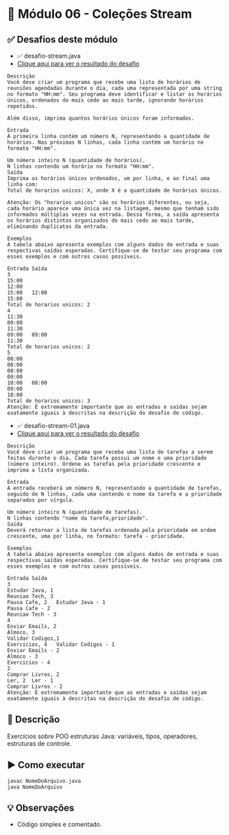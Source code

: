 # 🎯 Módulo 06 - Coleções Stream

## ✅ Desafios deste módulo

- ✅ desafio-stream.java
- [Clique aqui para ver o resultado do desafio](https://github.com/Muriloh-Barbosa/portifolio-bootcamp-java/blob/main/modulo-04-poo-estruturas-java/desafio-codigo/desafio-poo.java)
```
Descrição
Você deve criar um programa que recebe uma lista de horários de reuniões agendadas durante o dia, cada uma representada por uma string no formato "HH:mm". Seu programa deve identificar e listar os horários únicos, ordenados do mais cedo ao mais tarde, ignorando horários repetidos.

Além disso, imprima quantos horários únicos foram informados.

Entrada
A primeira linha contém um número N, representando a quantidade de horários. Nas próximas N linhas, cada linha contém um horário no formato "HH:mm".

Um número inteiro N (quantidade de horários).
N linhas contendo um horário no formato "HH:mm".
Saída
Imprima os horários únicos ordenados, um por linha, e ao final uma linha com:
Total de horarios unicos: X, onde X é a quantidade de horários únicos.

Atenção: Os "horarios unicos" são os horários diferentes, ou seja, cada horário aparece uma única vez na listagem, mesmo que tenham sido informados múltiplas vezes na entrada. Dessa forma, a saída apresenta os horários distintos organizados do mais cedo ao mais tarde, eliminando duplicatas da entrada.

Exemplos
A tabela abaixo apresenta exemplos com alguns dados de entrada e suas respectivas saídas esperadas. Certifique-se de testar seu programa com esses exemplos e com outros casos possíveis.

Entrada	Saída
3
15:00
12:00
15:00	12:00
15:00
Total de horarios unicos: 2
4
11:30
09:00
11:30
09:00	09:00
11:30
Total de horarios unicos: 2
5
08:00
08:00
08:00
09:00
10:00	08:00
09:00
10:00
Total de horarios unicos: 3
Atenção: É extremamente importante que as entradas e saídas sejam exatamente iguais à descritas na descrição do desafio de código.
```
- ✅ desafio-stream-01.java
- [Clique aqui para ver o resultado do desafio](https://github.com/Muriloh-Barbosa/portifolio-bootcamp-java/blob/main/modulo-04-poo-estruturas-java/desafio-codigo/desafio-poo-01.java)
```
Descrição
Você deve criar um programa que receba uma lista de tarefas a serem feitas durante o dia. Cada tarefa possui um nome e uma prioridade (número inteiro). Ordene as tarefas pela prioridade crescente e imprima a lista organizada.

Entrada
A entrada receberá um número N, representando a quantidade de tarefas, seguido de N linhas, cada uma contendo o nome da tarefa e a prioridade separados por vírgula.

Um número inteiro N (quantidade de tarefas).
N linhas contendo "nome da tarefa,prioridade".
Saída
Deverá retornar a lista de tarefas ordenada pela prioridade em ordem crescente, uma por linha, no formato: tarefa - prioridade.

Exemplos
A tabela abaixo apresenta exemplos com alguns dados de entrada e suas respectivas saídas esperadas. Certifique-se de testar seu programa com esses exemplos e com outros casos possíveis.

Entrada	Saída
3
Estudar Java, 1
Reuniao Tech, 3
Pausa Cafe, 2	Estudar Java - 1
Pausa Cafe - 2
Reuniao Tech - 3
4
Enviar Emails, 2
Almoco, 3
Validar Codigos,1
Exercicios, 4	Validar Codigos - 1
Enviar Emails - 2
Almoco - 3
Exercicios - 4
2
Comprar Livros, 2
Ler, 2	Ler - 1
Comprar Livros - 2
Atenção: É extremamente importante que as entradas e saídas sejam exatamente iguais à descritas na descrição do desafio de código.

```

## 📖 Descrição
Exercícios sobre POO estruturas Java: variáveis, tipos, operadores, estruturas de controle.

## ▶️ Como executar
```
javac NomeDoArquivo.java
java NomeDoArquivo
```

## 💡 Observações
- Código simples e comentado.
